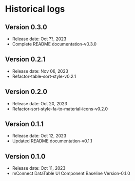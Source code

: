# Historical logs

## Version 0.3.0

- Release date: Oct ??, 2023
- Complete README documentation-v0.3.0

## Version 0.2.1

- Release date: Nov 06, 2023
- Refactor-table-sort-style-v0.2.1

## Version 0.2.0

- Release date: Oct 20, 2023
- Refactor-sort-style-fa-to-material-icons-v0.2.0

## Version 0.1.1

- Release date: Oct 12, 2023
- Updated README documentation-v0.1.1

## Version 0.1.0

- Release date: Oct 11, 2023
- mConnect DataTable UI Component Baseline Version-0.1.0
